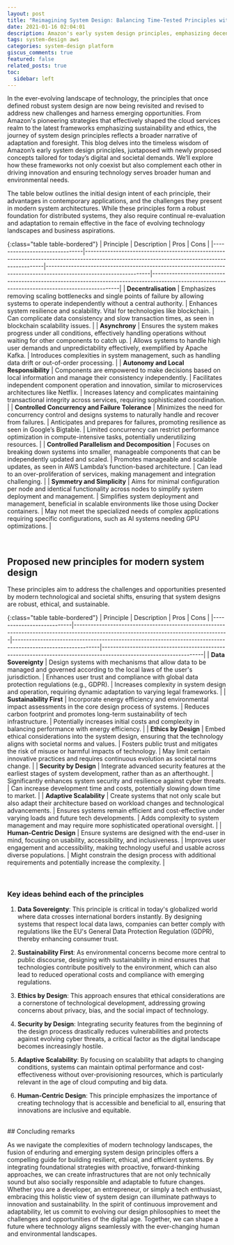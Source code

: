 ```yaml
---
layout: post
title: "Reimagining System Design: Balancing Time-Tested Principles with Modern Innovations"
date: 2021-01-16 02:04:01
description: Amazon's early system design principles, emphasizing decentralization, asynchrony, autonomy, and simplicity, offer timeless wisdom for building scalable and resilient tech systems today.
tags: system-design aws
categories: system-design platform
giscus_comments: true
featured: false
related_posts: true
toc:
  sidebar: left
---
```

In the ever-evolving landscape of technology, the principles that once defined robust system design are now being revisited and revised to address new challenges and harness emerging opportunities. From Amazon's pioneering strategies that effectively shaped the cloud services realm to the latest frameworks emphasizing sustainability and ethics, the journey of system design principles reflects a broader narrative of adaptation and foresight. This blog delves into the timeless wisdom of Amazon’s early system design principles, juxtaposed with newly proposed concepts tailored for today’s digital and societal demands. We’ll explore how these frameworks not only coexist but also complement each other in driving innovation and ensuring technology serves broader human and environmental needs.


The table below outlines the initial design intent of each principle, their advantages in contemporary applications, and the challenges they present in modern system architectures. While these principles form a robust foundation for distributed systems, they also require continual re-evaluation and adaptation to remain effective in the face of evolving technology landscapes and business aspirations.

{:class="table table-bordered"}
| Principle                     | Description                                                                                                                                 | Pros                                                                                                              | Cons                                                                                                                                           |
|-------------------------------|---------------------------------------------------------------------------------------------------------------------------------------------|-------------------------------------------------------------------------------------------------------------------|------------------------------------------------------------------------------------------------------------------------------------------------|
| **Decentralisation**          | Emphasizes removing scaling bottlenecks and single points of failure by allowing systems to operate independently without a central authority. | Enhances system resilience and scalability. Vital for technologies like blockchain.                                | Can complicate data consistency and slow transaction times, as seen in blockchain scalability issues.                                          |
| **Asynchrony**                | Ensures the system makes progress under all conditions, effectively handling operations without waiting for other components to catch up.    | Allows systems to handle high user demands and unpredictability effectively, exemplified by Apache Kafka.          | Introduces complexities in system management, such as handling data drift or out-of-order processing.                                          |
| **Autonomy and Local Responsibility** | Components are empowered to make decisions based on local information and manage their consistency independently.                             | Facilitates independent component operation and innovation, similar to microservices architectures like Netflix.   | Increases latency and complicates maintaining transactional integrity across services, requiring sophisticated coordination.                  |
| **Controlled Concurrency and Failure Tolerance** | Minimizes the need for concurrency control and designs systems to naturally handle and recover from failures.                                 | Anticipates and prepares for failures, promoting resilience as seen in Google’s Bigtable.                          | Limited concurrency can restrict performance optimization in compute-intensive tasks, potentially underutilizing resources.                   |
| **Controlled Parallelism and Decomposition** | Focuses on breaking down systems into smaller, manageable components that can be independently updated and scaled.                            | Promotes manageable and scalable updates, as seen in AWS Lambda’s function-based architecture.                     | Can lead to an over-proliferation of services, making management and integration challenging.                                                  |
| **Symmetry and Simplicity**   | Aims for minimal configuration per node and identical functionality across nodes to simplify system deployment and management.               | Simplifies system deployment and management, beneficial in scalable environments like those using Docker containers. | May not meet the specialized needs of complex applications requiring specific configurations, such as AI systems needing GPU optimizations.  |

<br />

## Proposed new principles for modern system design

These principles aim to address the challenges and opportunities presented by modern technological and societal shifts, ensuring that system designs are robust, ethical, and sustainable.

{:class="table table-bordered"}
| Principle                 | Description                                                                                                                         | Pros                                                                                                        | Cons                                                                                                             |
|---------------------------|-------------------------------------------------------------------------------------------------------------------------------------|-------------------------------------------------------------------------------------------------------------|------------------------------------------------------------------------------------------------------------------|
| **Data Sovereignty**      | Design systems with mechanisms that allow data to be managed and governed according to the local laws of the user's jurisdiction.   | Enhances user trust and compliance with global data protection regulations (e.g., GDPR).                    | Increases complexity in system design and operation, requiring dynamic adaptation to varying legal frameworks.  |
| **Sustainability First**  | Incorporate energy efficiency and environmental impact assessments in the core design process of systems.                           | Reduces carbon footprint and promotes long-term sustainability of tech infrastructure.                      | Potentially increases initial costs and complexity in balancing performance with energy efficiency.              |
| **Ethics by Design**      | Embed ethical considerations into the system design, ensuring that the technology aligns with societal norms and values.            | Fosters public trust and mitigates the risk of misuse or harmful impacts of technology.                     | May limit certain innovative practices and requires continuous evolution as societal norms change.              |
| **Security by Design**    | Integrate advanced security features at the earliest stages of system development, rather than as an afterthought.                  | Significantly enhances system security and resilience against cyber threats.                                | Can increase development time and costs, potentially slowing down time to market.                               |
| **Adaptive Scalability**  | Create systems that not only scale but also adapt their architecture based on workload changes and technological advancements.      | Ensures systems remain efficient and cost-effective under varying loads and future tech developments.       | Adds complexity to system management and may require more sophisticated operational oversight.                  |
| **Human-Centric Design**  | Ensure systems are designed with the end-user in mind, focusing on usability, accessibility, and inclusiveness.                     | Improves user engagement and accessibility, making technology useful and usable across diverse populations. | Might constrain the design process with additional requirements and potentially increase the complexity.         |

<br />

### Key ideas behind each of the principles

1. **Data Sovereignty**: This principle is critical in today's globalized world where data crosses international borders instantly. By designing systems that respect local data laws, companies can better comply with regulations like the EU's General Data Protection Regulation (GDPR), thereby enhancing consumer trust.

2. **Sustainability First**: As environmental concerns become more central to public discourse, designing with sustainability in mind ensures that technologies contribute positively to the environment, which can also lead to reduced operational costs and compliance with emerging regulations.

3. **Ethics by Design**: This approach ensures that ethical considerations are a cornerstone of technological development, addressing growing concerns about privacy, bias, and the social impact of technology.

4. **Security by Design**: Integrating security features from the beginning of the design process drastically reduces vulnerabilities and protects against evolving cyber threats, a critical factor as the digital landscape becomes increasingly hostile.

5. **Adaptive Scalability**: By focusing on scalability that adapts to changing conditions, systems can maintain optimal performance and cost-effectiveness without over-provisioning resources, which is particularly relevant in the age of cloud computing and big data.

6. **Human-Centric Design**: This principle emphasizes the importance of creating technology that is accessible and beneficial to all, ensuring that innovations are inclusive and equitable.

<br />
## Concluding remarks

As we navigate the complexities of modern technology landscapes, the fusion of enduring and emerging system design principles offers a compelling guide for building resilient, ethical, and efficient systems. By integrating foundational strategies with proactive, forward-thinking approaches, we can create infrastructures that are not only technically sound but also socially responsible and adaptable to future changes. Whether you are a developer, an entrepreneur, or simply a tech enthusiast, embracing this holistic view of system design can illuminate pathways to innovation and sustainability. In the spirit of continuous improvement and adaptability, let us commit to evolving our design philosophies to meet the challenges and opportunities of the digital age. Together, we can shape a future where technology aligns seamlessly with the ever-changing human and environmental landscapes.